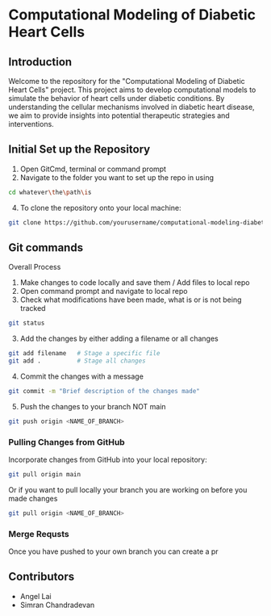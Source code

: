 # Computational Modeling of Diabetic Heart Cells

## Introduction

Welcome to the repository for the "Computational Modeling of Diabetic Heart Cells" project. This project aims to develop computational models to simulate the behavior of heart cells under diabetic conditions. By understanding the cellular mechanisms involved in diabetic heart disease, we aim to provide insights into potential therapeutic strategies and interventions.

## Initial Set up the Repository
1. Open GitCmd, terminal or command prompt
2. Navigate to the folder you want to set up the repo in using
```bash
cd whatever\the\path\is
```
4. To clone the repository onto your local machine:
```bash
git clone https://github.com/yourusername/computational-modeling-diabetic-heart-cells.git
```

## Git commands
Overall Process
1. Make changes to code locally and save them /  Add files to local repo
2. Open command prompt and navigate to local repo 
3. Check what modifications have been made, what is or is not being tracked
```bash
git status
```
3. Add the changes by either adding a filename or all changes
```bash
git add filename   # Stage a specific file
git add .          # Stage all changes
```
4. Commit the changes with a message
```bash
git commit -m "Brief description of the changes made"
```
5. Push the changes to your branch NOT main
```bash
git push origin <NAME_OF_BRANCH>
```

### Pulling Changes from GitHub
Incorporate changes from GitHub into your local repository:
```bash
git pull origin main
```
Or if you want to pull locally your branch you are working on before you made changes
```bash
git pull origin <NAME_OF_BRANCH>
```

### Merge Requsts
Once you have pushed to your own branch you can create a pr 


## Contributors
- Angel Lai
- Simran Chandradevan

